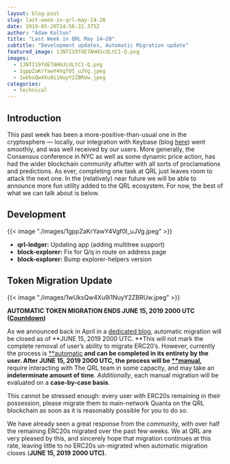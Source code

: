```yaml
---
layout: blog-post
slug: last-week-in-qrl-may-14-20
date: 2019-05-20T14:56:22.375Z
author: "Adam Koltun"
title: "Last Week in QRL May 14–20"
subtitle: "Development updates, Automatic Migration update"
featured_image: 1JNTI19fdE7AHHJcdLtC1-Q.png
images:
  - 1JNTI19fdE7AHHJcdLtC1-Q.png
  - 1gppZaKrYawY4Vgf0I_uJVg.jpeg
  - 1wUksQw4Xu9i1NuyY2ZBRUw.jpeg
categories:
  - technical 
---
```


## Introduction

This past week has been a more-positive-than-usual one in the cryptosphere — locally, our integration with Keybase (blog [here](/blog/qrl-and-keybase)) went smoothly, and was well received by our users. More generally, the Consensus conference in NYC as well as some dynamic price action, has had the wider blockchain community aflutter with all sorts of proclamations and predictions. As ever, completing one task at QRL just leaves room to attack the next one. In the (relatively) near future we will be able to announce more fun utility added to the QRL ecosystem. For now, the best of what we can talk about is below.

## Development

{{< image "./images/1gppZaKrYawY4Vgf0I_uJVg.jpeg" >}}

* **qrl-ledger:** Updating app (adding multitree support)
* **block-explorer:** Fix for Q/q in route on address page
* **block-explorer:** Bump explorer-helpers version

## Token Migration Update

{{< image "./images/1wUksQw4Xu9i1NuyY2ZBRUw.jpeg" >}}

**AUTOMATIC TOKEN MIGRATION ENDS JUNE 15, 2019 2000 UTC ([Countdown](https://docs.theqrl.org/tokenmigration/countdown/))**

As we announced back in April in a [dedicated blog](/blog/automatic-qrl-token-migration-end-date), automatic migration will be closed as of **JUNE 15, 2019 2000 UTC. **This will not mark the complete removal of user’s ability to migrate ERC20’s. However, currently the process is [**automatic](https://docs.theqrl.org/tokenmigration/countdown/#migration-steps) **and can be completed in its entirety by the user. After **JUNE 15, 2019 2000 UTC**, the process will be [**manual](https://docs.theqrl.org/tokenmigration/countdown/#steps-after-june-15th),** require interacting with The QRL team in some capacity, and may take an **indeterminate amount of time**. *Additionally*, each manual migration will be evaluated on a **case-by-case basis**.

This cannot be stressed enough: every user with ERC20s remaining in their possession, please migrate them to main-network Quanta on the QRL blockchain as soon as it is reasonably possible for you to do so.

We have already seen a great response from the community, with over half the remaining ERC20s migrated over the past few weeks. We at QRL are very pleased by this, and sincerely hope that migration continues at this rate, leaving little to no ERC20s un-migrated when automatic migration closes (**JUNE 15, 2019 2000 UTC).**